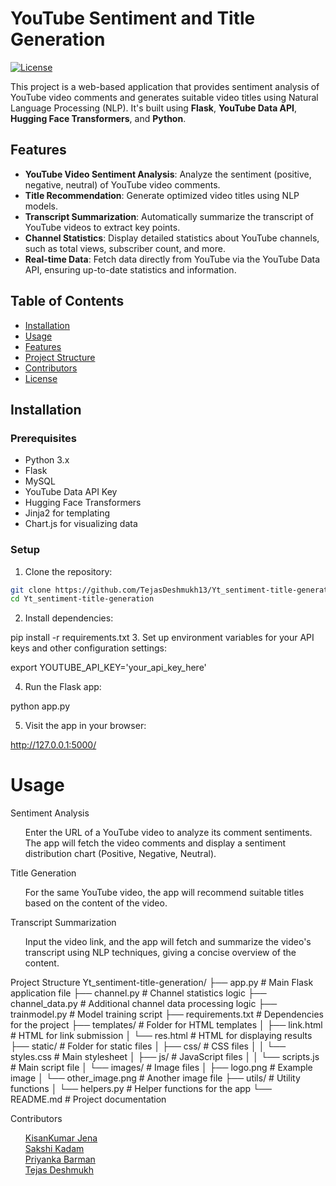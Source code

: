 # YouTube Sentiment and Title Generation

[![License](https://img.shields.io/badge/license-MIT-blue.svg)](https://github.com/TejasDeshmukh13/Yt_sentiment-title-generation/blob/main/LICENSE)

This project is a web-based application that provides sentiment analysis of YouTube video comments and generates suitable video titles using Natural Language Processing (NLP). It's built using **Flask**, **YouTube Data API**, **Hugging Face Transformers**, and **Python**.

## Features

- **YouTube Video Sentiment Analysis**: Analyze the sentiment (positive, negative, neutral) of YouTube video comments.
- **Title Recommendation**: Generate optimized video titles using NLP models.
- **Transcript Summarization**: Automatically summarize the transcript of YouTube videos to extract key points.
- **Channel Statistics**: Display detailed statistics about YouTube channels, such as total views, subscriber count, and more.
- **Real-time Data**: Fetch data directly from YouTube via the YouTube Data API, ensuring up-to-date statistics and information.

## Table of Contents

- [Installation](#installation)
- [Usage](#usage)
- [Features](#features)
- [Project Structure](#project-structure)
- [Contributors](#contributors)
- [License](#license)

## Installation

### Prerequisites

- Python 3.x
- Flask
- MySQL
- YouTube Data API Key
- Hugging Face Transformers
- Jinja2 for templating
- Chart.js for visualizing data

### Setup

1. Clone the repository:

```bash
git clone https://github.com/TejasDeshmukh13/Yt_sentiment-title-generation.git
cd Yt_sentiment-title-generation
```

2. Install dependencies:

pip install -r requirements.txt
3. Set up environment variables for your API keys and other configuration settings:

export YOUTUBE_API_KEY='your_api_key_here'

4. Run the Flask app:

python app.py

5. Visit the app in your browser:

http://127.0.0.1:5000/

<h1>Usage</h1>
Sentiment Analysis
<ul>
  Enter the URL of a YouTube video to analyze its comment sentiments.
  The app will fetch the video comments and display a sentiment distribution chart (Positive, Negative, Neutral).
</ul>
Title Generation
<ul>For the same YouTube video, the app will recommend suitable titles based on the content of the video.</ul>
Transcript Summarization
<ul>Input the video link, and the app will fetch and summarize the video's transcript using NLP techniques, giving a concise overview of the content.</ul>
Project Structure
Yt_sentiment-title-generation/
├── app.py                    # Main Flask application file
├── channel.py                # Channel statistics logic
├── channel_data.py           # Additional channel data processing logic
├── trainmodel.py             # Model training script
├── requirements.txt          # Dependencies for the project
├── templates/                # Folder for HTML templates
│   ├── link.html             # HTML for link submission
│   └── res.html              # HTML for displaying results
├── static/                   # Folder for static files
│   ├── css/                  # CSS files
│   │   └── styles.css        # Main stylesheet
│   ├── js/                   # JavaScript files
│   │   └── scripts.js        # Main script file
│   └── images/               # Image files
│       ├── logo.png          # Example image
│       └── other_image.png    # Another image file
├── utils/                    # Utility functions
│   └── helpers.py            # Helper functions for the app
└── README.md                 # Project documentation

Contributors
<ul>
<a href="https://github.com/kisanjena">KisanKumar Jena</a><br>
<a href="https://github.com/sakshe27">Sakshi Kadam</a><br>
<a href="https://github.com/PriyankaB26">Priyanka Barman</a><br>
<a href="https://github.com/TejasDeshmukh13">Tejas Deshmukh</a>
</ul>
